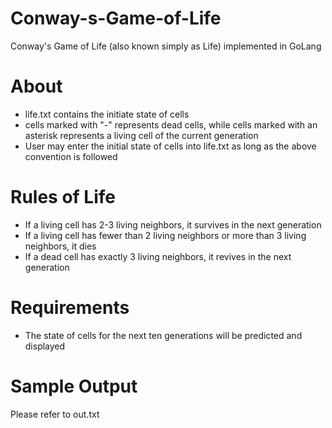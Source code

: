 # Conway-s-Game-of-Life
Conway's Game of Life (also known simply as Life) implemented in GoLang

# About
- life.txt contains the initiate state of cells
- cells marked with "-" represents dead cells, while cells marked with an asterisk represents a living cell of the current generation
- User may enter the initial state of cells into life.txt as long as the above convention is followed

# Rules of Life
- If a living cell has 2-3 living neighbors, it survives in the next generation
- If a living cell has fewer than 2 living neighbors or more than 3 living neighbors, it dies
- If a dead cell has exactly 3 living neighbors, it revives in the next generation

# Requirements
- The state of cells for the next ten generations will be predicted and displayed

# Sample Output
Please refer to out.txt
